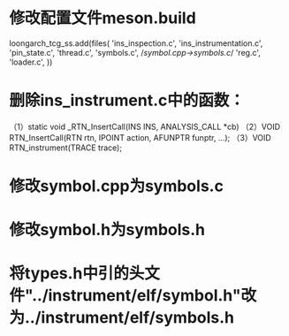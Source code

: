 # 修改配置文件meson.build
loongarch_tcg_ss.add(files(
  'ins_inspection.c',
  'ins_instrumentation.c',
  'pin_state.c',
  'thread.c',
  'symbols.c',   /*symbol.cpp->symbols.c*/
  'reg.c',
  'loader.c',
))

# 删除ins_instrument.c中的函数：
（1）static void _RTN_InsertCall(INS INS, ANALYSIS_CALL *cb)
（2）VOID RTN_InsertCall(RTN rtn, IPOINT action, AFUNPTR funptr, ...);
（3）VOID RTN_instrument(TRACE trace);

# 修改symbol.cpp为symbols.c
# 修改symbol.h为symbols.h
# 将types.h中引的头文件"../instrument/elf/symbol.h"改为../instrument/elf/symbols.h

